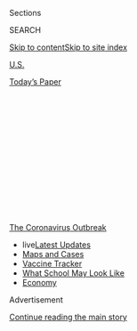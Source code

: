 <div id="app">

<div>

<div>

<div>

<div class="NYTAppHideMasthead css-1q2w90k e1suatyy0">

<div class="section css-ui9rw0 e1suatyy2">

<div class="css-eph4ug er09x8g0">

<div class="css-6n7j50">

</div>

<span class="css-1dv1kvn">Sections</span>

<div class="css-10488qs">

<span class="css-1dv1kvn">SEARCH</span>

</div>

[Skip to content](#site-content)[Skip to site
index](#site-index)

</div>

<div id="masthead-section-label" class="css-1wr3we4 eaxe0e00">

[U.S.](https://www.nytimes.com/section/us)

</div>

<div class="css-10698na e1huz5gh0">

</div>

</div>

<div id="masthead-bar-one" class="section hasLinks css-15hmgas e1csuq9d3">

<div class="css-uqyvli e1csuq9d0">

</div>

<div class="css-1uqjmks e1csuq9d1">

</div>

<div class="css-9e9ivx">

[](https://myaccount.nytimes.com/auth/login?response_type=cookie&client_id=vi)

</div>

<div class="css-1bvtpon e1csuq9d2">

[Today’s
Paper](https://www.nytimes.com/section/todayspaper)

</div>

</div>

</div>

</div>

<div data-aria-hidden="false">

<div id="site-content" data-role="main">

<div>

<div class="css-1aor85t" style="opacity:0.000000001;z-index:-1;visibility:hidden">

<div class="css-1hqnpie">

<div class="css-epjblv">

<span class="css-17xtcya">[U.S.](/section/us)</span><span class="css-x15j1o">|</span><span class="css-fwqvlz">Celebrating
Eid al-Adha Amid a
Pandemic</span>

</div>

<div class="css-k008qs">

<div class="css-1iwv8en">

<span class="css-18z7m18"></span>

<div>

</div>

</div>

<span class="css-1n6z4y">https://nyti.ms/3i21FBH</span>

<div class="css-1705lsu">

<div class="css-4xjgmj">

<div class="css-4skfbu" data-role="toolbar" data-aria-label="Social Media Share buttons, Save button, and Comments Panel with current comment count" data-testid="share-tools">

  - 
  - 
  - 
  - 
    
    <div class="css-6n7j50">
    
    </div>

  - 

</div>

</div>

</div>

</div>

</div>

</div>

<div id="NYT_TOP_BANNER_REGION" class="css-13pd83m">

<div>

<div id="styln-prism-menu-1592847958612" class="section interactive-content interactive-size-medium css-1edisqu">

<div class="css-17ih8de interactive-body">

<div id="scroll-container" class="css-1gj85ro">

[<span class="styln-title-wrap"><span class="css-1pje3qr">The
Coronavirus</span><span class="css-1pje3qr">
Outbreak</span></span>](https://www.nytimes.com/news-event/coronavirus?action=click&pgtype=Article&state=default&region=TOP_BANNER&context=storylines_menu)

  - <span class="css-kqxiym" data-emphasize="true">live</span>[Latest
    Updates](https://www.nytimes.com/2020/08/01/world/coronavirus-covid-19.html?action=click&pgtype=Article&state=default&region=TOP_BANNER&context=storylines_menu)
  - [Maps and
    Cases](https://www.nytimes.com/interactive/2020/us/coronavirus-us-cases.html?action=click&pgtype=Article&state=default&region=TOP_BANNER&context=storylines_menu)
  - [Vaccine
    Tracker](https://www.nytimes.com/interactive/2020/science/coronavirus-vaccine-tracker.html?action=click&pgtype=Article&state=default&region=TOP_BANNER&context=storylines_menu)
  - [What School May Look
    Like](https://www.nytimes.com/interactive/2020/07/29/us/schools-reopening-coronavirus.html?action=click&pgtype=Article&state=default&region=TOP_BANNER&context=storylines_menu)
  - [Economy](https://www.nytimes.com/live/2020/07/31/business/stock-market-today-coronavirus?action=click&pgtype=Article&state=default&region=TOP_BANNER&context=storylines_menu)

</div>

</div>

</div>

</div>

</div>

<div id="top-wrapper" class="css-1sy8kpn">

<div id="top-slug" class="css-l9onyx">

Advertisement

</div>

[Continue reading the main
story](#after-top)

<div class="ad top-wrapper" style="text-align:center;height:100%;display:block;min-height:250px">

<div id="top" class="place-ad" data-position="top" data-size-key="top">

</div>

</div>

<div id="after-top">

</div>

</div>

<div>

<div id="sponsor-wrapper" class="css-1hyfx7x">

<div id="sponsor-slug" class="css-19vbshk">

Supported by

</div>

[Continue reading the main
story](#after-sponsor)

<div id="sponsor" class="ad sponsor-wrapper" style="text-align:center;height:100%;display:block">

</div>

<div id="after-sponsor">

</div>

</div>

<div class="css-186x18t">

Race/Related

</div>

<div class="css-1vkm6nb ehdk2mb0">

# Celebrating Eid al-Adha Amid a Pandemic

</div>

With socially distanced gatherings now the norm, we talked to a few
people about how they planned to celebrate one of Islam’s holiest days.

<div class="css-79elbk" data-testid="photoviewer-wrapper">

<div class="css-z3e15g" data-testid="photoviewer-wrapper-hidden">

</div>

<div class="css-1a48zt4 ehw59r15" data-testid="photoviewer-children">

![<span class="css-16f3y1r e13ogyst0" data-aria-hidden="true">Ahmed
Akbar picks up ice cream from a drive-through at a mosque. Celebrations
of Eid al-Adha were different in this pandemic
year.</span><span class="css-cnj6d5 e1z0qqy90" itemprop="copyrightHolder"><span class="css-1ly73wi e1tej78p0">Credit...</span><span><span>Ali
Lapetina for The New York
Times</span></span></span>](https://static01.nyt.com/images/2020/08/01/us/01racerelated-eid/01racerelated-eid-articleLarge.jpg?quality=75&auto=webp&disable=upscale)

</div>

</div>

<div class="css-18e8msd">

<div class="css-vp77d3 epjyd6m0">

<div class="css-hus3qt ey68jwv0" data-aria-hidden="true">

[![Fahima
Haque](https://static01.nyt.com/images/2020/07/03/reader-center/author-fahima-haque/author-fahima-haque-thumbLarge.png
"Fahima Haque")](https://www.nytimes.com/by/fahima-haque)

</div>

<div class="css-1baulvz">

By [<span class="css-1baulvz last-byline" itemprop="name">Fahima
Haque</span>](https://www.nytimes.com/by/fahima-haque)

</div>

</div>

  - Aug. 1, 2020, <span class="css-epvm6">12:10 p.m.
    ET</span>

  - 
    
    <div class="css-4xjgmj">
    
    <div class="css-d8bdto" data-role="toolbar" data-aria-label="Social Media Share buttons, Save button, and Comments Panel with current comment count" data-testid="share-tools">
    
      - 
      - 
      - 
      - 
        
        <div class="css-6n7j50">
        
        </div>
    
      - 
    
    </div>
    
    </div>

</div>

</div>

<div class="section meteredContent css-1r7ky0e" name="articleBody" itemprop="articleBody">

<div class="css-1fanzo5 StoryBodyCompanionColumn">

<div class="css-53u6y8">

*\[Race/Related is available as a newsletter.* [*Sign up here to get it
delivered to your
inbox*](https://www.nytimes.com/newsletters/race-related)*.\]*

## Celebrating Eid al-Adha

Most countries observed Eid al-Adha on Friday, and so a belated Eid
Mubarak to all who celebrated one of the holiest days in Islam. It is
meant to remind Muslims of their faithfulness to Allah and each other,
through Zakat, one of the five pillars of the religion that focuses on
charity.

The holiday commemorates the story of the Prophet Ibrahim’s devotion to
Allah and his willingness to sacrifice his son Ismail. Allah ultimately
spared Ismail, and instead sacrificed a ram. You might know the story as
Abraham and Isaac, per the Judeo-Christian tradition. This is why Eid
al-Adha is known as the festival of sacrifice and why families slaughter
an animal — often a goat, sheep or a cow — to give to a family in need.

Eid al-Adha also comes right after Hajj, a sacred pilgrimage to Mecca
that is a mandate for Muslims who are able-bodied and can afford the
five-day trip. Usually 2.5 million Muslims make the journey. But this
year, because of the global pandemic, Saudi Arabia [said it would allow
just 1,000](https://www.nytimes.com/2020/07/30/world/middleeast/pilgrims-hajj-mecca-coronavirus-pandemic.html)
people, and all from within the
kingdom.

<div id="NYT_MAIN_CONTENT_1_REGION" class="css-9tf9ac">

<div>

<div id="styln-covid-updates-world" class="section interactive-content interactive-size-medium css-1ftcdic">

<div class="css-17ih8de interactive-body">

<div id="styln-briefing-block" data-asset-id="QXJ0aWNsZTpueXQ6Ly9hcnRpY2xlLzhiMjRmNTQ0LWVhMmUtNTlmNC1hMDZiLTM0YWI3YTlmN2E4YQ==">

<div class="briefing-block-header-section">

# [Latest Updates: Global Coronavirus Outbreak](https://www.nytimes.com/2020/08/01/world/coronavirus-covid-19.html?action=click&pgtype=Article&state=default&region=MAIN_CONTENT_1&context=storylines_live_updates)

<div class="briefing-block-ts">

Updated 2020-08-01T18:23:51.652Z

</div>

</div>

  - [Top officials work to break impasse over jobless
    benefit.](https://www.nytimes.com/2020/08/01/world/coronavirus-covid-19.html?action=click&pgtype=Article&state=default&region=MAIN_CONTENT_1&context=storylines_live_updates#link-3ac56579)
  - [The virus picks up dangerous speed in the Midwest, and in areas
    that had seen
    success.](https://www.nytimes.com/2020/08/01/world/coronavirus-covid-19.html?action=click&pgtype=Article&state=default&region=MAIN_CONTENT_1&context=storylines_live_updates#link-8796723)
  - [Thousands in Berlin protest Germany’s coronavirus
    measures.](https://www.nytimes.com/2020/08/01/world/coronavirus-covid-19.html?action=click&pgtype=Article&state=default&region=MAIN_CONTENT_1&context=storylines_live_updates#link-25930521)

<div class="briefing-block-footer">

<div class="briefing-block-footer-meta">

[See more
updates](https://www.nytimes.com/2020/08/01/world/coronavirus-covid-19.html?action=click&pgtype=Article&state=default&region=MAIN_CONTENT_1&context=storylines_live_updates)

</div>

<div class="briefing-block-briefinglinks">

<span>More live coverage:</span>
[Markets](https://www.nytimes.com/live/2020/07/31/business/stock-market-today-coronavirus?action=click&pgtype=Article&state=default&region=MAIN_CONTENT_1&context=storylines_live_updates)

</div>

</div>

</div>

</div>

</div>

</div>

</div>

I’m celebrating — socially distanced — with my parents and one of my
sisters, who lives in the New York City borough of Queens, not far from
our parents and from where I grew up. My dad went to a socially
distanced prayer service in the morning and my mom and I prayed at home.
My mom usually makes a feast — pulao, biryani, kebabs and much more —
but made much less food this year.

</div>

</div>

<div class="css-1fanzo5 StoryBodyCompanionColumn">

<div class="css-53u6y8">

Our pared down celebration got me thinking: How else are American
Muslims observing Eid al-Adha this year? I talked to a few people across
the country about how they planned to celebrate. Here’s what they say
had to say, edited lightly for length and clarity:

**Ahmed Ali Akbar**, a journalist and host of the podcast “See
Something, Say Something,” has been in quarantine in Michigan with his
wife and his father since March.

> We’re going to pray in our house (the local mosque is open but we are
> choosing not to go), my wife, my dad and I on Zoom. We’ll probably
> take a lot of pictures. Dressing up and looking nice is definitely a
> huge part of Eid; it’s a renewal kind of thing.
> 
> We’re going to go to the drive-through — our mosque is doing barbecue
> — and pick up some food. We’re going to do a socially distanced
> picnic and do a socially distanced photo shoot. The other thing I’m
> going to cook is achar gosht (pickled meat stew) because during Eid
> al-Adha meat is a very central part, in a way.

</div>

</div>

<div class="css-79elbk" data-testid="photoviewer-wrapper">

<div class="css-z3e15g" data-testid="photoviewer-wrapper-hidden">

</div>

<div class="css-1a48zt4 ehw59r15" data-testid="photoviewer-children">

![<span class="css-16f3y1r e13ogyst0" data-aria-hidden="true">Ahmed Ali
Akbar and his wife Salimah Mohamed at their Eid al-Adha picnic in
Michigan.</span><span class="css-cnj6d5 e1z0qqy90" itemprop="copyrightHolder"><span class="css-1ly73wi e1tej78p0">Credit...</span><span>Ali
Lapetina for The New York
Times</span></span>](https://static01.nyt.com/images/2020/08/01/us/01racerelated-03/01racerelated-03-articleLarge.jpg?quality=75&auto=webp&disable=upscale)

</div>

</div>

<div class="css-1fanzo5 StoryBodyCompanionColumn">

<div class="css-53u6y8">

> Ever since my mother passed, Eid has changed its meaning. Our mother
> was responsible for a lot of the excitement and cooking. So now that’s
> fallen on me, actually. I called up my dad and I think we decided on
> achar gosht and I have some mango ice cream that I’ve been making out
> of these mangoes that we imported from Pakistan. It will be a
> restrained menu. I think when you compare to both when my mother was
> alive and when there was no quarantine, the expectations have
> simplified.
> 
> This Eid, I’m asking, can I take the spirit of generosity here and try
> to use whatever I have for good? I’m trying to figure what local
> organizations and people I can support.

**Kima Jones**, the founder of a book publicity agency committed to
literature by Black writers and writers of color, lives in Los Angeles
and will be celebrating with her two brothers who have been in
quarantine with her.

> The Eids are two of my favorite holidays. My father was Muslim, and
> growing up, my mother was Southern Baptist; she’s since converted.
> It’s really just all about the food for me. We lived in New York and
> my father would drive to New Jersey and pick up Halal sausage, bean
> pies, in bulk, because there were eight of us children. My father, my
> brothers, my older male cousins, they always slaughtered lamb, sheep,
> and once or twice, cows.
> 
> My father owned a Halal farm during his lifetime. I grew up with him
> going out and sacrificing and cleaning the designated animal. We paid
> Zakat the way that we needed to, but really it was just three or four
> days of extremely good eating. I won’t be sacrificing an animal this
> year because of Covid-19. Whenever I can’t get meat, either I can’t do
> it myself or if a family member can’t, I try to order from Honest
> Chops, a Halal meat market in Manhattan. You can actually buy an
> animal and donate it to a family and they will do the ritual for you
> and get the meat cleaned, packaged and shipped out.
> 
> This year in the pandemic, I’m going to do our Eid prayers here at the
> house. We’re going to cook five or six courses, which I know sounds
> like a lot, but I come from a big family and so I’m used to very big
> portions. We’re going to have lamb, red snapper, something with
> shrimp, a vegetable, grill some corn, make a fruit
salad.

</div>

</div>

<div class="css-79elbk" data-testid="photoviewer-wrapper">

<div class="css-z3e15g" data-testid="photoviewer-wrapper-hidden">

</div>

<div class="css-1a48zt4 ehw59r15" data-testid="photoviewer-children">

<div class="css-1xdhyk6 erfvjey0">

<span class="css-1ly73wi e1tej78p0">Image</span>

<div class="css-zjzyr8">

<div data-testid="lazyimage-container" style="height:531.6666666666667px">

</div>

</div>

</div>

<span class="css-16f3y1r e13ogyst0" data-aria-hidden="true">Like many
Muslims across America, Ms. Jones planned to celebrate Eid al-Adha at
home. She prepared several dishes for her and her two
brothers.</span><span class="css-cnj6d5 e1z0qqy90" itemprop="copyrightHolder"><span class="css-1ly73wi e1tej78p0">Credit...</span><span>Philip
Cheung for The New York Times</span></span>

</div>

</div>

<div class="css-1fanzo5 StoryBodyCompanionColumn">

<div class="css-53u6y8">

> There are two major ways that I try to look at time, and I measure it
> for my birthday to my birthday, like it’s my own personal calendar
> year, but I also measure progress, Eid to Eid, Ramadan to Ramadan. In
> addition to having material resolutions, to-do lists or goals, I also
> have my spiritual resolutions and I want to make sure that I’m
> checking in with myself each Ramadan, whether that is to learn a new
> Surah, whether that is to finally memorize the 99 names of Allah,
> whatever the thing is.
> 
> Eid al-Adha also specifically makes me think, what is my divine
> assignment? What have I been asked to do? Am I doing it? Am I doing it
> in a way that’s a reflection of what’s the best for me, what’s best
> for the people that I serve? It really makes me sit with myself,
> course correct and be self-aware. The story of Ibrahim is forcing us
> to check in with ourselves, and the quarantine is forcing us to check
> in with ourselves, our friends, our family more often.

**Shahana Hanif**, is running for a seat on the New York City Council to
represent District 39 in Brooklyn. She lives with her parents in the
Kensington neighborhood of Brooklyn.

> Kensington is quite festive because it’s one of the largest
> Bangladeshi-Muslim enclaves in our city. The circumstances of
> celebration during this moment are hard because of not being able to
> be as mobile as I’d want to be. Having been born and raised in the
> diaspora, we’ve built traditions that are rooted in going away or
> traveling about and taking on the outdoors. But I don’t think that
> component will be gone, like one thing that we do always is go to our
> local hookah spot and that’s still on the agenda. They have outdoor
> hookah, and so we’re continuing that.
> 
> Eid is very low key in my household. For my family, it’s making sure
> that family back home (in Bangladesh) have what they need to celebrate
> and making sure that the financial contributions are met in both of my
> parents’ hometowns.

</div>

</div>

<div>

</div>

<div class="css-1fanzo5 StoryBodyCompanionColumn">

<div class="css-53u6y8">

### **Invite your friends.**

Invite someone to subscribe to the
[Race/Related](https://www.nytimes.com/newsletters/race-related?te=1&nl=race-related&emc=edit_rr_20190628)
newsletter. Or email your thoughts and suggestions to
racerelated@nytimes.com.

### **Want more Race/Related?**

[Follow us on Instagram](http://instagram.com/racerelatednyt), where we
continue the conversation about race through visuals.

</div>

</div>

</div>

<div>

</div>

<div>

</div>

<div>

</div>

<div>

<div id="bottom-wrapper" class="css-1ede5it">

<div id="bottom-slug" class="css-l9onyx">

Advertisement

</div>

[Continue reading the main
story](#after-bottom)

<div id="bottom" class="ad bottom-wrapper" style="text-align:center;height:100%;display:block;min-height:90px">

</div>

<div id="after-bottom">

</div>

</div>

</div>

</div>

</div>

## Site Index

<div>

</div>

## Site Information Navigation

  - [© <span>2020</span> <span>The New York Times
    Company</span>](https://help.nytimes.com/hc/en-us/articles/115014792127-Copyright-notice)

<!-- end list -->

  - [NYTCo](https://www.nytco.com/)
  - [Contact
    Us](https://help.nytimes.com/hc/en-us/articles/115015385887-Contact-Us)
  - [Work with us](https://www.nytco.com/careers/)
  - [Advertise](https://nytmediakit.com/)
  - [T Brand Studio](http://www.tbrandstudio.com/)
  - [Your Ad
    Choices](https://www.nytimes.com/privacy/cookie-policy#how-do-i-manage-trackers)
  - [Privacy](https://www.nytimes.com/privacy)
  - [Terms of
    Service](https://help.nytimes.com/hc/en-us/articles/115014893428-Terms-of-service)
  - [Terms of
    Sale](https://help.nytimes.com/hc/en-us/articles/115014893968-Terms-of-sale)
  - [Site
    Map](https://spiderbites.nytimes.com)
  - [Help](https://help.nytimes.com/hc/en-us)
  - [Subscriptions](https://www.nytimes.com/subscription?campaignId=37WXW)

</div>

</div>

</div>

</div>
